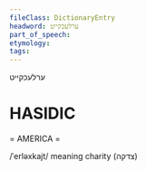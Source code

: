 ```yaml
---
fileClass: DictionaryEntry
headword: ערלעכקייט
part_of_speech: 
etymology: 
tags: 
---
```

ערלעכקייט

HASIDIC
=======
= AMERICA = 

/ˈerləxkajt/ meaning charity (צדקה)